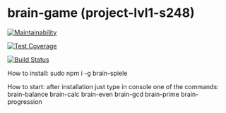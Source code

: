 # brain-game (project-lvl1-s248)
[![Maintainability](https://api.codeclimate.com/v1/badges/a99a88d28ad37a79dbf6/maintainability)](https://codeclimate.com/github/codeclimate/codeclimate/maintainability)

[![Test Coverage](https://api.codeclimate.com/v1/badges/a99a88d28ad37a79dbf6/test_coverage)](https://codeclimate.com/github/codeclimate/codeclimate/test_coverage)

[![Build Status](https://travis-ci.org/bo712/project-lvl1-s248.svg?branch=master)](https://travis-ci.org/bo712/project-lvl1-s248)


How to install:
sudo npm i -g brain-spiele

How to start:
after installation just type in console one of the commands:
brain-balance
brain-calc
brain-even
brain-gcd
brain-prime
brain-progression